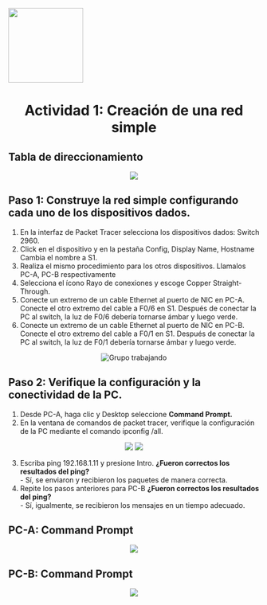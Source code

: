 <p align="left">
  <img src="https://semanadelcannabis.cayetano.edu.pe/assets/img/logo-upch.png" width="150">
  <h1 align="center">Actividad 1: Creación de una red simple</h1>
</p>

## Tabla de direccionamiento

<p align= "center">
  <img src="https://github.com/EdwinJaraOFC/CDRGrupo5/assets/150296803/5113ce59-074a-41af-ab72-f77504316a8a">
</p>

## Paso 1: Construye la red simple configurando cada uno de los dispositivos dados.
1. En la interfaz de Packet Tracer selecciona los dispositivos dados: Switch 2960.
2. Click en el dispositivo y en la pestaña Config, Display Name, Hostname Cambia el nombre a S1.
3. Realiza el mismo procedimiento para los otros dispositivos. Llamalos PC-A, PC-B respectivamente
4. Selecciona el ícono Rayo de conexiones y escoge Copper Straight-Through.
5. Conecte un extremo de un cable Ethernet al puerto de NIC en PC-A. Conecte el otro extremo del cable a F0/6 en S1. Después de conectar la PC al switch, la luz de F0/6 debería tornarse ámbar y luego verde.
6. Conecte un extremo de un cable Ethernet al puerto de NIC en PC-B. Conecte el otro extremo del cable a F0/1 en S1. Después de conectar la PC al switch, la luz de F0/1 debería tornarse ámbar y luego verde.

<p align= "center">
  <img src="https://github.com/EdwinJaraOFC/CDRGrupo5/assets/150296803/bb6b0c33-0db4-4149-afbb-e82ca78e8524" alt="Grupo trabajando" />
</p>

## Paso 2: Verifique la configuración y la conectividad de la PC.

1. Desde PC-A, haga clic y Desktop seleccione **Command Prompt.**
2. En la ventana de comandos de packet tracer, verifique la configuración de la PC mediante el comando ipconfig /all.

<p align= "center">
  <img src="https://github.com/EdwinJaraOFC/CDRPersonal/assets/150296803/cc8c24e7-76cd-4475-92f2-ce675635f3ab">
  <img src="https://github.com/EdwinJaraOFC/CDRPersonal/assets/150296803/24319b4a-fa2f-4a47-a0a6-3a694219498a">
</p>

3. Escriba ping 192.168.1.11 y presione Intro. **¿Fueron correctos los resultados del ping?** <br>- Sí, se enviaron y recibieron los paquetes de manera correcta.
4. Repite los pasos anteriores para PC-B **¿Fueron correctos los resultados del ping?** <br>- Sí, igualmente, se recibieron los mensajes en un tiempo adecuado.

## PC-A: Command Prompt
<p align= "center">
  <img src="https://github.com/EdwinJaraOFC/CDRGrupo5/assets/150296803/a03215fa-77fb-4156-a139-a908e42998b0">
</p>


## PC-B: Command Prompt
<p align= "center">
  <img src="https://github.com/EdwinJaraOFC/CDRGrupo5/assets/150296803/75730581-42d7-4f7f-a8c2-3ef5f4f5ca2d">
</p>

